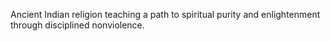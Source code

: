 Ancient Indian religion teaching a path to spiritual purity and enlightenment through disciplined nonviolence.
